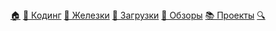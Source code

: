 <div id="nav">
	<a href="{{ '/index.html' | relative_url }}" class="btn">🏠</a>
	<a href="{{ '/r/soft' | relative_url }}" class="btn">💾&nbsp;Кодинг</a>
	<a href="{{ '/r/hard' | relative_url }}" class="btn">🔧&nbsp;Железки</a>
	<a href="{{ '/d/' | relative_url }}" class="btn">📸&nbsp;Загрузки</a>
	<a href="{{ '/store/' | relative_url }}" class="btn">💬&nbsp;Обзоры</a>
	<a href="{{ '/projects/' | relative_url }}" class="btn">📚&nbsp;Проекты</a>
	<a href="{{ '/search' | relative_url}}" class="btn">🔍</a>
</div>